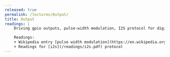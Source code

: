 ```yaml
---
released: true
permalink: /lectures/Output/
title: Output
readings: |
    Driving gpio outputs, pulse-width modulation, I2S protocol for digital sound input/output.

    Readings:
    + Wikipedia entry [pulse width modulation](https://en.wikipedia.org/wiki/Pulse-width_modulation).
    + Readings for [i2s](/readings/i2s.pdf) protocol
---
```

